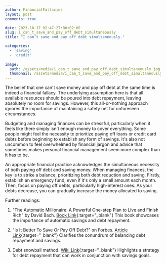 ```yaml
---
author: FinancialFallacies
layout: post
comments: true

date: 2023-10-17 02:47:27:00+02:00  
slug: i_can_t_save_and_pay_off_debt_simultaneously
title: "I can’t save and pay off debt simultaneously."

categories:
  - 'saving'
  - 'credit'
  
image:
  path: /assets/media/i_can_t_save_and_pay_off_debt_simultaneously.jpg
  thumbnail: /assets/media/i_can_t_save_and_pay_off_debt_simultaneously.jpg
---
```


The belief that one can't save money and pay off debt at the same time is indeed a financial fallacy. The underlying assumption here is that all available resources should be poured into debt repayment, leaving absolutely no room for savings. However, this all-or-nothing approach ignores the importance of maintaining a safety net for unforeseen circumstances.

Budgeting and managing finances can be stressful, particularly when it feels like there simply isn't enough money to cover everything. Some people might feel the necessity to prioritize paying off loans or credit card debts before beginning to establish any form of savings. It's also not uncommon to feel overwhelmed by financial jargon and advice that sometimes makes personal financial management seem more complex than it has to be.

An appropriate financial practice acknowledges the simultaneous necessity of both paying off debt and saving money. When managing finances, the key is to strike a balance, prioritizing both debt reduction and saving. Firstly, establish an emergency fund, even if it's only a small amount each month. Then, focus on paying off debts, particularly high-interest ones. As your debts decrease, you can gradually increase the money allocated to saving.

Further readings:

1. "The Automatic Millionaire: A Powerful One-step Plan to Live and Finish Rich" by David Bach. [Book Link](https://www.amazon.com/Automatic-Millionaire-Powerful-One-Step-Finish/dp/0767923820/ref=nosim?tag=financialfall-20){:target="_blank"}
This book showcases the importance of automatic savings and debt repayment.

2. "Is It Better To Save Or Pay Off Debt?" on Forbes. [Article Link](https://www.forbes.com/advisor/banking/saving-vs-paying-down-debt/){:target="_blank"}
Clarifies the conundrum of balancing debt repayment and savings.
   
3. Debt snowball method. [Wiki Link](https://en.wikipedia.org/wiki/Debt_snowball_method){:target="_blank"}
Highlights a strategy for debt repayment that can work in conjunction with savings goals.
